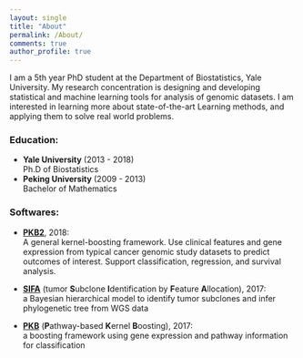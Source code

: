 ```yaml
---
layout: single
title: "About"
permalink: /About/
comments: true
author_profile: true
---
```



I am a 5th year PhD student at the Department of Biostatistics, Yale University. My research concentration is designing and developing statistical and machine learning tools for analysis of genomic datasets. I am interested in learning more about state-of-the-art Learning methods, and applying them to solve real world problems.


### Education:
- **Yale University** (2013 - 2018)   
  Ph.D of Biostatistics
- **Peking University** (2009 - 2013)   
  Bachelor of Mathematics


### Softwares:
- [**PKB2**](https://github.com/zengliX/PKB2), 2018:      
	A general kernel-boosting framework. Use clinical features and gene expression from typical cancer genomic study datasets to predict outcomes of interest. Support classification, regression, and survival analysis.

- [**SIFA**](https://github.com/zengliX/SIFA) (tumor **S**ubclone **I**dentification by **F**eature **A**llocation), 2017:            
	a Bayesian hierarchical model to identify tumor subclones and infer phylogenetic tree from WGS data
 
- [**PKB**](https://github.com/zengliX/PKB) (**P**athway-based **K**ernel **B**oosting), 2017:      
	a boosting framework using gene expression and pathway information for classification
 
